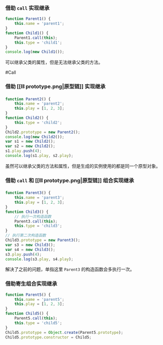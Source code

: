 ### 借助 `call` 实现继承

```javascript
function Parent1() {
    this.name = 'parent1';
}
function Child1() {
    Parent1.call(this);
    this.type = 'child1';
}
console.log(new Child1());
```

可以继承父类的属性，但是无法继承父类的方法。

#Call 

### 借助 [[⛓️ prototype.png|原型链]] 实现继承

```javascript
function Parent2() {
    this.name = 'parent2';
    this.play = [1, 2, 3];
}
function Child2() {
    this.type = 'child2';
}
Child2.prototype = new Parent2();
console.log(new Child2());
var s1 = new Child2();
var s2 = new Child2();
s1.play.push(4);
console.log(s1.play, s2.play);
```

虽然可以继承父类的方法和属性，但是生成的实例使用的都是同一个原型对象。

### 借助 `call` 和 [[⛓️ prototype.png|原型链]] 组合实现继承

```JavaScript
function Parent3() {
    this.name = 'parent3';
    this.play = [1, 2, 3];
}
function Child3() {
	// 执行一次构造函数
    Parent3.call(this);
    this.type = 'child3';
}
// 执行第二次构造函数
Child3.prototype = new Parent3();
var s3 = new Child3();
var s4 = new Child3();
s3.play.push(4);
console.log(s3.play, s4.play);
```

解决了之前的问题，单指这里 `Parent3` 的构造函数会多执行一次。

### 借助寄生组合实现继承

```javascript
function Parent5() {
    this.name = 'parent5';
    this.play = [1, 2, 3];
}
function Child5() {
    Parent5.call(this);
    this.type = 'child5';
}
Child5.prototype = Object.create(Parent5.prototype);
Child5.prototype.constructor = Child5;
```
